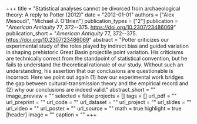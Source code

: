 +++
title = "Statistical analyses cannot be divorced from archaeological theory: A reply to Potter (2012)"
date = "2012-01-01"
authors = ["Alex Mesoudi", "Michael J. O'Brien"]
publication_types = ["2"]
publication = "_American Antiquity_ 77, 372--375. https://doi.org/10.2307/23486069"
publication_short = "_American Antiquity_ 77, 372--375. https://doi.org/10.2307/23486069"
abstract = "Potter criticizes our experimental study of the roles played by indirect bias and guided variation in shaping prehistoric Great Basin projectile point variation. His criticisms are technically correct from the standpoint of statistical convention, but he fails to understand the theoretical rationale of our study. Without such an understanding, his assertion that our conclusions are questionable is incorrect. Here we point out again (1) how our experimental work bridges the gap between cultural-transmission theory and the empirical record and (2) why our conclusions are indeed valid."
abstract_short = ""
image_preview = ""
selected = false
projects = []
tags = []
url_pdf = ""
url_preprint = ""
url_code = ""
url_dataset = ""
url_project = ""
url_slides = ""
url_video = ""
url_poster = ""
url_source = ""
math = true
highlight = true
[header]
image = ""
caption = ""
+++
